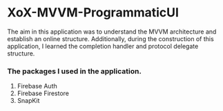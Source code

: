 # XoX-MVVM-ProgrammaticUI

The aim in this application was to understand the MVVM architecture and establish an online structure. Additionally, during the construction of this application, I learned the completion handler and protocol delegate structure.

### The packages I used in the application.
1. Firebase Auth
2. Firebase Firestore
3. SnapKit
